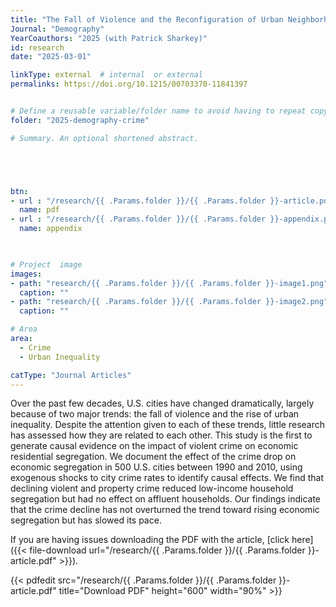 ```yaml
---
title: "The Fall of Violence and the Reconfiguration of Urban Neighborhoods"
Journal: "Demography"
YearCoauthors: "2025 (with Patrick Sharkey)"
id: research
date: "2025-03-01"

linkType: external  # internal  or external
permalinks: https://doi.org/10.1215/00703370-11841397


# Define a reusable variable/folder name to avoid having to repeat copying and pasting in all paths below
folder: "2025-demography-crime"  

# Summary. An optional shortened abstract.





btn:
- url : "/research/{{ .Params.folder }}/{{ .Params.folder }}-article.pdf" 
  name: pdf
- url : "/research/{{ .Params.folder }}/{{ .Params.folder }}-appendix.pdf" 
  name: appendix


  
# Project  image 
images:
- path: "research/{{ .Params.folder }}/{{ .Params.folder }}-image1.png"
  caption: ""
- path: "research/{{ .Params.folder }}/{{ .Params.folder }}-image2.png"
  caption: ""  

# Area
area: 
  - Crime
  - Urban Inequality

catType: "Journal Articles"
---
```

Over the past few decades, U.S. cities have changed dramatically, largely because of two major trends: the fall of violence and the rise of urban inequality. Despite the attention given to each of these trends, little research has assessed how they are related to each other. This study is the first to generate causal evidence on the impact of violent crime on economic residential segregation. We document the effect of the crime drop on economic segregation in 500 U.S. cities between 1990 and 2010, using exogenous shocks to city crime rates to identify causal effects. We find that declining violent and property crime reduced low-income household segregation but had no effect on affluent households. Our findings indicate that the crime decline has not overturned the trend toward rising economic segregation but has slowed its pace. 



If you are having issues downloading the PDF with the article, [click here]({{< file-download url="/research/{{ .Params.folder }}/{{ .Params.folder }}-article.pdf" >}}).

{{< pdfedit src="/research/{{ .Params.folder }}/{{ .Params.folder }}-article.pdf" title="Download PDF" height="600" width="90%" >}}




